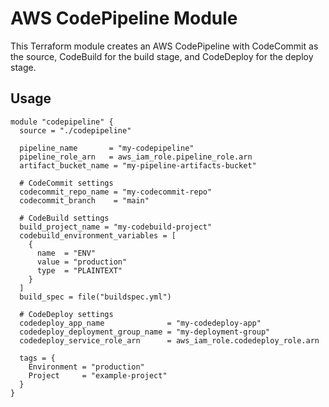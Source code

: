 # AWS CodePipeline Module

This Terraform module creates an AWS CodePipeline with CodeCommit as the source, CodeBuild for the build stage, and CodeDeploy for the deploy stage.

## Usage

```hcl
module "codepipeline" {
  source = "./codepipeline"

  pipeline_name       = "my-codepipeline"
  pipeline_role_arn   = aws_iam_role.pipeline_role.arn
  artifact_bucket_name = "my-pipeline-artifacts-bucket"

  # CodeCommit settings
  codecommit_repo_name = "my-codecommit-repo"
  codecommit_branch    = "main"

  # CodeBuild settings
  build_project_name = "my-codebuild-project"
  codebuild_environment_variables = [
    {
      name  = "ENV"
      value = "production"
      type  = "PLAINTEXT"
    }
  ]
  build_spec = file("buildspec.yml")

  # CodeDeploy settings
  codedeploy_app_name              = "my-codedeploy-app"
  codedeploy_deployment_group_name = "my-deployment-group"
  codedeploy_service_role_arn      = aws_iam_role.codedeploy_role.arn

  tags = {
    Environment = "production"
    Project     = "example-project"
  }
}
